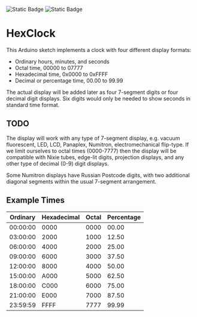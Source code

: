 ![Static Badge](https://img.shields.io/badge/MCU-ATmega328-green "MCU:ATmega328")
![Static Badge](https://img.shields.io/badge/BOARD-Arduino-green "BOARD:Arduino")

# HexClock #

This Arduino sketch implements a clock with four different display formats:
* Ordinary hours, minutes, and seconds
* Octal time, 00000 to 07777
* Hexadecimal time, 0x0000 to 0xFFFF
* Decimal or percentage time, 00.00 to 99.99

The actual display will be added later as four 7-segment digits
or four decimal digit displays.
Six digits would only be needed to show seconds in standard time format.

## TODO ##

The display will work with any type of 7-segment display,
e.g. vacuum fluorescent, LED, LCD,
Panaplex, Numitron,
electromechanical flip-type.
If we limit ourselves to octal times (0000-7777) then the display will be
compatible with Nixie tubes,
edge-lit digits,
projection displays,
and any other type of decimal (0-9) digit displays.

Some Numitron displays have Russian Postcode digits,
with two additional diagonal segments within the usual 7-segment arrangement.

## Example Times ##

| Ordinary | Hexadecimal | Octal | Percentage |
|----------|-------------|-------|------------|
| 00:00:00 | 0000        | 0000  | 00.00      |
| 03:00:00 | 2000        | 1000  | 12.50      |
| 06:00:00 | 4000        | 2000  | 25.00      |
| 09:00:00 | 6000        | 3000  | 37.50      |
| 12:00:00 | 8000        | 4000  | 50.00      |
| 15:00:00 | A000        | 5000  | 62.50      |
| 18:00:00 | C000        | 6000  | 75.00      |
| 21:00:00 | E000        | 7000  | 87.50      |
| 23:59:59 | FFFF        | 7777  | 99.99      |


